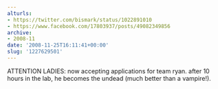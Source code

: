 ```yaml
---
alturls:
- https://twitter.com/bismark/status/1022891010
- https://www.facebook.com/17803937/posts/49082349856
archive:
- 2008-11
date: '2008-11-25T16:11:41+00:00'
slug: '1227629501'
---
```


ATTENTION LADIES: now accepting applications for team ryan. after 10 hours in the lab, he becomes the undead (much better than a vampire!).

